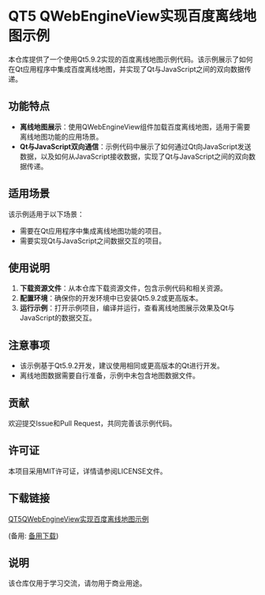 # QT5 QWebEngineView实现百度离线地图示例

本仓库提供了一个使用Qt5.9.2实现的百度离线地图示例代码。该示例展示了如何在Qt应用程序中集成百度离线地图，并实现了Qt与JavaScript之间的双向数据传递。

## 功能特点

- **离线地图展示**：使用QWebEngineView组件加载百度离线地图，适用于需要离线地图功能的应用场景。
- **Qt与JavaScript双向通信**：示例代码中展示了如何通过Qt向JavaScript发送数据，以及如何从JavaScript接收数据，实现了Qt与JavaScript之间的双向数据传递。

## 适用场景

该示例适用于以下场景：

- 需要在Qt应用程序中集成离线地图功能的项目。
- 需要实现Qt与JavaScript之间数据交互的项目。

## 使用说明

1. **下载资源文件**：从本仓库下载资源文件，包含示例代码和相关资源。
2. **配置环境**：确保你的开发环境中已安装Qt5.9.2或更高版本。
3. **运行示例**：打开示例项目，编译并运行，查看离线地图展示效果及Qt与JavaScript的数据交互。

## 注意事项

- 该示例基于Qt5.9.2开发，建议使用相同或更高版本的Qt进行开发。
- 离线地图数据需要自行准备，示例中未包含地图数据文件。

## 贡献

欢迎提交Issue和Pull Request，共同完善该示例代码。

## 许可证

本项目采用MIT许可证，详情请参阅LICENSE文件。

## 下载链接
[QT5QWebEngineView实现百度离线地图示例](https://pan.quark.cn/s/f07feefd1f86) 

(备用: [备用下载](https://pan.baidu.com/s/1PWHm5d1KYBXgSc1HLLT_Pg?pwd=pi4i))

## 说明

该仓库仅用于学习交流，请勿用于商业用途。
